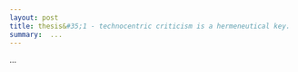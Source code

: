```yaml
---
layout: post
title: thesis&#35;1 - technocentric criticism is a hermeneutical key.
summary:  ...
---
```


...
